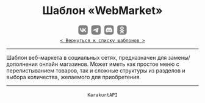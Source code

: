 <div align="center">
    <h1> Шаблон «WebMarket» </h1>
    <img src="../MediaImg/MediaVK-.svg" height="30"/>
    <img src="../MediaImg/MediaTG-.svg" height="30"/>
    <img src="../MediaImg/MediaDC-.svg" height="30"/>
    <img src="../MediaImg/MediaOK-.svg" height="30"/>
    <br>
    <code><a href="../ReadMe.md">< Вернуться к списку шаблонов ></a></code>
    <hr>
</div>

<div align="left">
    Шаблон веб-маркета в социальных сетях, предназначен для замены/дополнения онлайн магазинов. Может
    иметь как простое меню с перелистыванием товаров, так и сложные структуры из разделов и выбора
    количества, желаемого для приобретения.
    <br>
    <hr>
</div>

<div align="center">
    <code>KarakurtAPI</code>
</div>